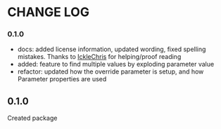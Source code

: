 # CHANGE LOG

### 0.1.0

* docs: added license information, updated wording, fixed spelling mistakes. Thanks to [IckleChris](https://github.com/IckleChris) for helping/proof reading
* added: feature to find multiple values by exploding parameter value
* refactor: updated how the override parameter is setup, and how Parameter properties are used


## 0.1.0
Created package